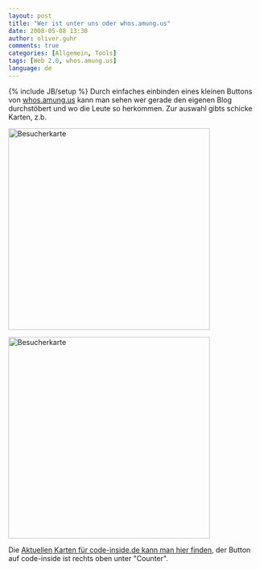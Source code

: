 ```yaml
---
layout: post
title: "Wer ist unter uns oder whos.amung.us"
date: 2008-05-08 13:30
author: oliver.guhr
comments: true
categories: [Allgemein, Tools]
tags: [Web 2.0, whos.amung.us]
language: de
---
```

{% include JB/setup %}
Durch einfaches einbinden eines kleinen Buttons von <a href="http://whos.amung.us">whos.amung.us</a> kann man sehen wer gerade den eigenen Blog durchstöbert und wo die Leute so herkommen. Zur auswahl gibts schicke Karten, z.b. 

<a href='{{BASE_PATH}}/assets/wp-images-de/map.jpg' title='Besucherkarte'><img src='{{BASE_PATH}}/assets/wp-images-de/map.jpg' alt='Besucherkarte' width="400px" /></a>

<a href='{{BASE_PATH}}/assets/wp-images-de/map2.jpg' title='Besucherkarte' ><img src='{{BASE_PATH}}/assets/wp-images-de/map2.jpg' alt='Besucherkarte' width="400px" /></a>

Die <a href="http://whos.amung.us/show/0q4ubze6">Aktuellen Karten für code-inside.de kann man hier finden</a>, der Button auf code-inside ist rechts oben unter "Counter".


